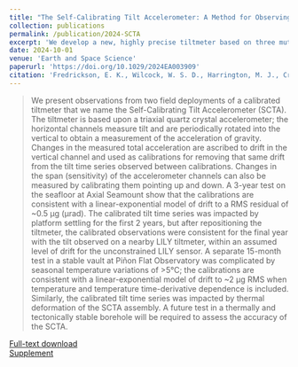 ```yaml
---
title: "The Self-Calibrating Tilt Accelerometer: A Method for Observing Tilt and Correcting Drift With a Triaxial Accelerometer"
collection: publications
permalink: /publication/2024-SCTA
excerpt: 'We develop a new, highly precise tiltmeter based on three mutually orthogonal accelerometers that can be rotated into the vertical to calibrate against the acceleration due to local gravity. These calibrations correct the horizontal tilt measurements for artificial signals generated within the sensors, yielding reliable measurements of the tilt of the ground surface.'
date: 2024-10-01
venue: 'Earth and Space Science'
paperurl: 'https://doi.org/10.1029/2024EA003909'
citation: 'Fredrickson, E. K., Wilcock, W. S. D., Harrington, M. J., Cram, G., Tilley, J., Martin, D., & Burnett, J. (2024). &quot;The Self-Calibrating Tilt Accelerometer: A Method for Observing Tilt and Correcting Drift With a Triaxial Accelerometer.&quot; <i>Earth and Space Science</i>. 11.'
---
```

> We present observations from two field deployments of a calibrated tiltmeter that we name the Self-Calibrating Tilt Accelerometer (SCTA). The tiltmeter is based upon a triaxial quartz crystal accelerometer; the horizontal channels measure tilt and are periodically rotated into the vertical to obtain a measurement of the acceleration of gravity. Changes in the measured total acceleration are ascribed to drift in the vertical channel and used as calibrations for removing that same drift from the tilt time series observed between calibrations. Changes in the span (sensitivity) of the accelerometer channels can also be measured by calibrating them pointing up and down. A 3-year test on the seafloor at Axial Seamount show that the calibrations are consistent with a linear-exponential model of drift to a RMS residual of ~0.5 μg (μrad). The calibrated tilt time series was impacted by platform settling for the first 2 years, but after repositioning the tiltmeter, the calibrated observations were consistent for the final year with the tilt observed on a nearby LILY tiltmeter, within an assumed level of drift for the unconstrained LILY sensor. A separate 15-month test in a stable vault at Piñon Flat Observatory was complicated by seasonal temperature variations of >5°C; the calibrations are consistent with a linear-exponential model of drift to ~2 μg RMS when temperature and temperature time-derivative dependence is included. Similarly, the calibrated tilt time series was impacted by thermal deformation of the SCTA assembly. A future test in a thermally and tectonically stable borehole will be required to assess the accuracy of the SCTA.

[Full-text download](http://erikfred.github.io/files/papers/Fredrickson-et-al_2024.pdf)
<br/>[Supplement](http://erikfred.github.io/files/papers/Fredrickson-et-al_2024_s01.pdf)